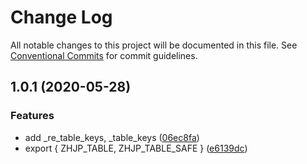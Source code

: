 # Change Log

All notable changes to this project will be documented in this file.
See [Conventional Commits](https://conventionalcommits.org) for commit guidelines.

## 1.0.1 (2020-05-28)


### Features

* add _re_table_keys, _table_keys ([06ec8fa](https://github.com/bluelovers/ws-regexp/commit/06ec8fadc46ba3b93ce38a796ff1460c5d9c8944))
* export { ZHJP_TABLE, ZHJP_TABLE_SAFE } ([e6139dc](https://github.com/bluelovers/ws-regexp/commit/e6139dc14d4e2da350d817ce9708125629b55c95))
